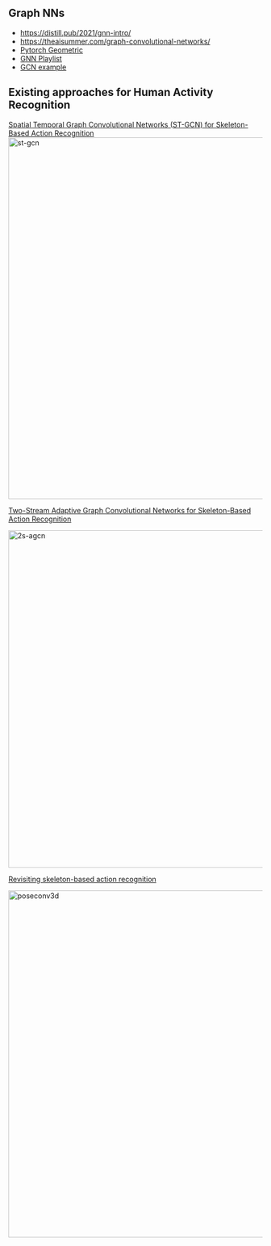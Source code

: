 ## Graph NNs
  - https://distill.pub/2021/gnn-intro/
  - https://theaisummer.com/graph-convolutional-networks/
  - [Pytorch Geometric](https://pytorch-geometric.readthedocs.io/en/latest/)
  - [GNN Playlist](https://www.youtube.com/watch?v=OI0Jo-5d190&list=PLSgGvve8UweGx4_6hhrF3n4wpHf_RV76_)
  - [GCN example](https://blog.zakjost.com/post/gcn_citeseer/)

## Existing approaches for Human Activity Recognition

[Spatial Temporal Graph Convolutional Networks (ST-GCN) for Skeleton-Based Action Recognition](https://github.com/yysijie/st-gcn)
<img width="717" alt="st-gcn" src="https://user-images.githubusercontent.com/2610866/169747079-201a86e3-9e50-4e4b-91ef-bb0e703b89e7.png">

[Two-Stream Adaptive Graph Convolutional Networks for Skeleton-Based Action Recognition](https://github.com/open-mmlab/mmaction2/blob/master/configs/skeleton/2s-agcn/README.md)

<img width="669" alt="2s-agcn" src="https://user-images.githubusercontent.com/2610866/169750248-1bc1634a-3340-4bb9-a805-a22c0aa18924.png">

[Revisiting skeleton-based action recognition](https://arxiv.org/pdf/2104.13586.pdf)

<img width="688" alt="poseconv3d" src="https://user-images.githubusercontent.com/2610866/169755849-79d1cd1e-a8be-42b9-a75e-630d0738d16d.png">
